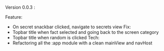 Version 0.0.3 :

Feature:
 - On secret snackbar clicked, navigate to secrets view 
Fix:
 - Topbar title when fact selected and going back to the screen category
 - Topbar title when random is clicked
Tech:
 - Refactoring all the :app module with a clean mainView and navHost